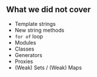 ##  What we did not cover

* Template strings
* New string methods
* `for of` loop
* Modules
* Classes
* Generators
* Proxies
* (Weak) Sets / (Weak) Maps


